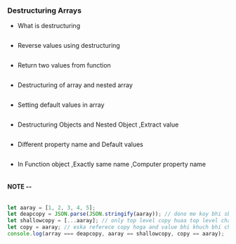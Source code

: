 ### Destructuring Arrays

* What is destructuring
```javaScript


```
 
* Reverse values using destructuring
```javaScript

```
 
* Return two values from function
```javaScript

```
 
* Destructuring of array and  nested array
```javaScript

```
 
* Setting default values in array 
```javaScript

```
 
* Destructuring Objects and Nested Object ,Extract value 
 ```javaScript

```
 

* Different property name and  Default values
```javaScript

```
 

* In Function object  ,Exactly same name ,Computer property name
 ```javaScript

```
 
#### NOTE -- 
```javaScript

let aaray = [1, 2, 3, 4, 5];
let deapcopy = JSON.parse(JSON.stringify(aaray)); // dono me koy bhi sbndh nhi he
let shallowcopy = [...aaray]; // only top level copy huaa top level change to change other vise deep change to dono me change
let copy = aaray; // eska referece copy hoga and value bhi khuch bhi change to dono me change hoga
console.log(array === deapcopy, aaray == shallowcopy, copy == aaray);  // false false true

```